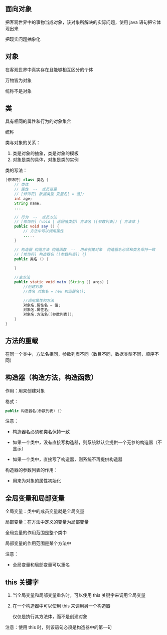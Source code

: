 ## 面向对象

把客观世界中的事物当成对象，该对象所解决的实际问题，使用 java 语句把它体现出来

把现实问题抽象化

## 对象

在客观世界中真实存在且能够相互区分的个体

万物皆为对象

统称不是对象

## 类

具有相同的属性和行为的对象集合

统称

类与对象的关系：

1. 类是对象的抽象，类是对象的模板
2. 对象是类的具体，对象是类的实例

类的写法：

```java
[修饰符] class 类名 {
	// 类体
	// 属性  --  成员变量
	// [修饰符] 数据类型 变量名[ = 值];
	int age;
	String name;
	....

	// 行为  --  成员方法
	// [修饰符] (void | 返回值类型) 方法名 ([参数列表]) { 方法体 }
	public void say () {
		// 方法中可以调用属性
		.....
	}

	// 构造器 构造方法 构造函数  --  用来创建对象  构造器名必须和类名保持一致
	// [修饰符] 构造器名 ([参数列表]) {}
	public 类名 () {
		
	}

	//主方法
	public static void main (String [] args) {
        //创建对象
        //类名 对象名 = new 构造器名();

        //调用属性和方法
        对象名.属性名 = 值;
        对象名.属性名;
        对象名.方法名([参数列表]);
	}
}
```

## 方法的重载

在同一个类中，方法名相同，参数列表不同（数目不同，数据类型不同，顺序不同）

## 构造器（构造方法，构造函数）

作用：用来创建对象

格式：

```java
public 构造器名(参数列表) {}
```

注意：

- 构造器名必须和类名保持一致

- 如果一个类中，没有直接写构造器，则系统默认会提供一个无参的构造器（不显示）

- 如果一个类中，直接写了构造器，则系统不再提供构造器

构造器的参数列表的作用：

- 用来为对象的属性初始化

## 全局变量和局部变量

全局变量：类中的成员变量就是全局变量

局部变量：在方法中定义的变量为局部变量

全局变量的作用范围是整个类中

局部变量的作用范围是某个方法中

注意：

- 全局变量和局部变量可以重名

## this 关键字

 1. 当全局变量和局部变量重名时，可以使用 this 关键字来调用全局变量

 2. 在一个构造器中可以使用 this 来调用另一个构造器

    仅仅是执行其方法体，而不是创建对象

注意：使用 this 时，则该语句必须是构造器中的第一句